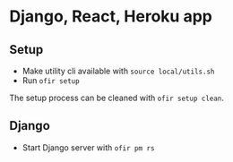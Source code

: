 # Django, React, Heroku app

## Setup

- Make utility cli available with `source local/utils.sh`
- Run `ofir setup`

The setup process can be cleaned with `ofir setup clean`.

## Django

- Start Django server with `ofir pm rs`
